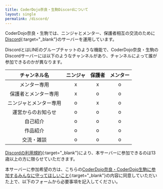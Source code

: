 ```yaml
---
title: CoderDojo奈良・生駒Discordについて
layout: single
permalink: /discord/
---
```

CoderDojo奈良・生駒では、ニンジャとメンター、保護者相互の交流のために[Discord](https://discord.com/){:target="_blank"}のサーバーを運用しています。

DiscordとはLINEのグループチャットのような機能で、CoderDojo奈良・生駒のDiscordサーバーには以下のようなチャンネルがあり、チャンネルによって誰が参加できるのかが異なります。

|チャンネル名|ニンジャ|保護者|メンター|
|:--:|:--:|:--:|:--:|
|メンター専用|x|x|o|
|保護者とメンター専用|x|o|o|
|ニンジャとメンター専用|o|x|o|
|運営からのお知らせ|o|o|o|
|自己紹介|o|o|o|
|作品紹介|o|o|o|
|交流・雑談|o|o|o|

[Discordの利用規約](https://discord.com/terms){:target="_blank"}により、本サーバーに参加できるのは13歳以上の方に限らせていただきます。

本サーバーに参加希望の方は、こちらの[CoderDojo奈良・CoderDojo生駒に参加するみんなに守ってほしいこと](https://github.com/coderdojo-nara-ikoma/coderdojo-nara-ikoma.github.io/blob/master/static/code_of_conduct.md){:target="_blank"}の内容に同意していただいた上で、以下のフォームから必要事項を記入してください。